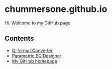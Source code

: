 # chummersone.github.io

Hi. Welcome to my GitHub page.

## Contents
- [Q-format Converter](/qformat.html)
- [Parametric EQ Designer](/eqtool.html)
- [My GitHub homepage](https://github.com/chummersone)
